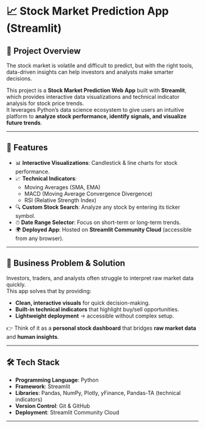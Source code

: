 # 📈 Stock Market Prediction App (Streamlit)

## 📌 Project Overview
The stock market is volatile and difficult to predict, but with the right tools, data-driven insights can help investors and analysts make smarter decisions.  

This project is a **Stock Market Prediction Web App** built with **Streamlit**, which provides interactive data visualizations and technical indicator analysis for stock price trends.  
It leverages Python’s data science ecosystem to give users an intuitive platform to **analyze stock performance, identify signals, and visualize future trends**.

---

## 🔹 Features
- 📊 **Interactive Visualizations**: Candlestick & line charts for stock performance.  
- 📈 **Technical Indicators**:  
  - Moving Averages (SMA, EMA)  
  - MACD (Moving Average Convergence Divergence)  
  - RSI (Relative Strength Index)  
- 🔍 **Custom Stock Search**: Analyze any stock by entering its ticker symbol.  
- ⏱ **Date Range Selector**: Focus on short-term or long-term trends.  
- 🌍 **Deployed App**: Hosted on **Streamlit Community Cloud** (accessible from any browser).  

---

## 🎯 Business Problem & Solution
Investors, traders, and analysts often struggle to interpret raw market data quickly.  
This app solves that by providing:  
- **Clean, interactive visuals** for quick decision-making.  
- **Built-in technical indicators** that highlight buy/sell opportunities.  
- **Lightweight deployment** → accessible without complex setup.

👉 Think of it as a **personal stock dashboard** that bridges **raw market data** and **human insights**.

---

## 🛠️ Tech Stack
- **Programming Language**: Python  
- **Framework**: Streamlit  
- **Libraries**: Pandas, NumPy, Plotly, yFinance, Pandas-TA (technical indicators)  
- **Version Control**: Git & GitHub  
- **Deployment**: Streamlit Community Cloud  

---



